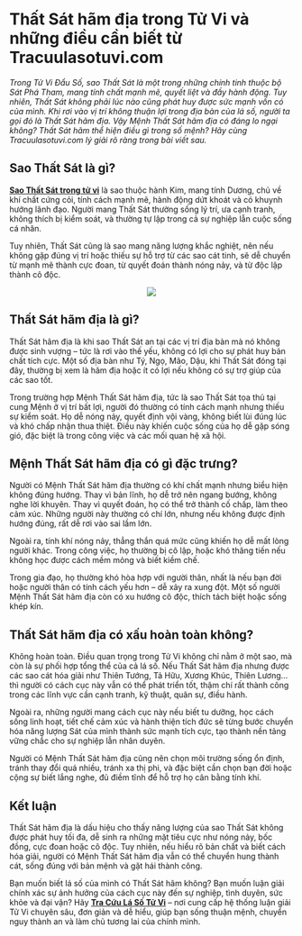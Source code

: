 <h1 dir="ltr"><strong>Thất Sát hãm địa trong Tử Vi và những điều cần biết từ Tracuulasotuvi.com</strong></h1>

<p dir="ltr"><em>Trong Tử Vi Đẩu Số, sao Thất Sát là một trong những chính tinh thuộc bộ Sát Phá Tham, mang tính chất mạnh mẽ, quyết liệt và đầy hành động. Tuy nhiên, Thất Sát không phải lúc nào cũng phát huy được sức mạnh vốn có của mình. Khi rơi vào vị trí không thuận lợi trong địa bàn của lá số, người ta gọi đó là Thất Sát hãm địa. Vậy Mệnh Thất Sát hãm địa có đáng lo ngại không? Thất Sát hãm thể hiện điều gì trong số mệnh? Hãy cùng Tracuulasotuvi.com lý giải rõ ràng trong bài viết sau.</em></p>

<h2 dir="ltr"><strong>Sao Thất Sát là gì?</strong></h2>

<p dir="ltr"><a href="https://tracuulasotuvi.com/that-sat.html"><strong>Sao Thất Sát trong tử vi</strong></a>&nbsp;là sao thuộc hành Kim, mang tính Dương, chủ về khí chất cứng cỏi, tính cách mạnh mẽ, hành động dứt khoát và có khuynh hướng lãnh đạo. Người mang Thất Sát thường sống lý trí, ưa cạnh tranh, không thích bị kiểm soát, và thường tự lập trong cả sự nghiệp lẫn cuộc sống cá nhân.</p>

<p dir="ltr">Tuy nhiên, Thất Sát cũng là sao mang năng lượng khắc nghiệt, nên nếu không gặp đúng vị trí hoặc thiếu sự hỗ trợ từ các sao cát tinh, sẽ dễ chuyển từ mạnh mẽ thành cực đoan, từ quyết đoán thành nóng nảy, và từ độc lập thành cô độc.</p>

<p dir="ltr" style="text-align:center"><img src="https://tracuulasotuvi.com/wp-content/uploads/2024/03/sao-that-sat-5.jpg" /></p>

<h2 dir="ltr"><strong>Thất Sát hãm địa là gì?</strong></h2>

<p dir="ltr">Thất Sát hãm địa là khi sao Thất Sát an tại các vị trí địa bàn mà nó không được sinh vượng &ndash; tức là rơi vào thế yếu, không có lợi cho sự phát huy bản chất tích cực. Một số địa bàn như Tý, Ngọ, Mão, Dậu, khi Thất Sát đóng tại đây, thường bị xem là hãm địa hoặc ít có lợi nếu không có sự trợ giúp của các sao tốt.</p>

<p dir="ltr">Trong trường hợp Mệnh Thất Sát hãm địa, tức là sao Thất Sát tọa thủ tại cung Mệnh ở vị trí bất lợi, người đó thường có tính cách mạnh nhưng thiếu sự kiểm soát. Họ dễ nóng nảy, quyết định vội vàng, không biết lùi đúng lúc và khó chấp nhận thua thiệt. Điều này khiến cuộc sống của họ dễ gặp sóng gió, đặc biệt là trong công việc và các mối quan hệ xã hội.</p>

<h2 dir="ltr"><strong>Mệnh Thất Sát hãm địa có gì đặc trưng?</strong></h2>

<p dir="ltr">Người có Mệnh Thất Sát hãm địa thường có khí chất mạnh nhưng biểu hiện không đúng hướng. Thay vì bản lĩnh, họ dễ trở nên ngang bướng, không nghe lời khuyên. Thay vì quyết đoán, họ có thể trở thành cố chấp, làm theo cảm xúc. Những người này thường có chí lớn, nhưng nếu không được định hướng đúng, rất dễ rơi vào sai lầm lớn.</p>

<p dir="ltr">Ngoài ra, tính khí nóng nảy, thẳng thắn quá mức cũng khiến họ dễ mất lòng người khác. Trong công việc, họ thường bị cô lập, hoặc khó thăng tiến nếu không học được cách mềm mỏng và biết kiềm chế.</p>

<p dir="ltr">Trong gia đạo, họ thường khó hòa hợp với người thân, nhất là nếu bạn đời hoặc người thân có tính cách yếu hơn &ndash; dễ xảy ra xung đột. Một số người Mệnh Thất Sát hãm địa còn có xu hướng cô độc, thích tách biệt hoặc sống khép kín.</p>

<h2 dir="ltr"><strong>Thất Sát hãm địa có xấu hoàn toàn không?</strong></h2>

<p dir="ltr">Không hoàn toàn. Điều quan trọng trong Tử Vi không chỉ nằm ở một sao, mà còn là sự phối hợp tổng thể của cả lá số. Nếu Thất Sát hãm địa nhưng được các sao cát hóa giải như Thiên Tướng, Tả Hữu, Xương Khúc, Thiên Lương&hellip; thì người có cách cục này vẫn có thể phát triển tốt, thậm chí rất thành công trong các lĩnh vực cần cạnh tranh, kỹ thuật, quân sự, điều hành.</p>

<p dir="ltr">Ngoài ra, những người mang cách cục này nếu biết tu dưỡng, học cách sống linh hoạt, tiết chế cảm xúc và hành thiện tích đức sẽ từng bước chuyển hóa năng lượng Sát của mình thành sức mạnh tích cực, tạo thành nền tảng vững chắc cho sự nghiệp lẫn nhân duyên.</p>

<p dir="ltr">Người có Mệnh Thất Sát hãm địa cũng nên chọn môi trường sống ổn định, tránh thay đổi quá nhiều, tránh xa thị phi, và đặc biệt cần chọn bạn đời hoặc cộng sự biết lắng nghe, đủ điềm tĩnh để hỗ trợ họ cân bằng tính khí.</p>

<h2 dir="ltr"><strong>Kết luận</strong></h2>

<p dir="ltr">Thất Sát hãm địa là dấu hiệu cho thấy năng lượng của sao Thất Sát không được phát huy tối đa, dễ sinh ra những mặt tiêu cực như nóng nảy, bốc đồng, cực đoan hoặc cô độc. Tuy nhiên, nếu hiểu rõ bản chất và biết cách hóa giải, người có Mệnh Thất Sát hãm địa vẫn có thể chuyển hung thành cát, sống đúng với bản mệnh và gặt hái thành công.</p>

<p dir="ltr">Bạn muốn biết lá số của mình có Thất Sát hãm không? Bạn muốn luận giải chính xác sự ảnh hưởng của cách cục này đến sự nghiệp, tình duyên, sức khỏe và đại vận? Hãy&nbsp;<strong><a class="in-cell-link" href="https://www.band.us/@tracuulasotuvi" target="_blank">Tra Cứu Lá Số Tử Vi</a></strong> &ndash; nơi cung cấp hệ thống luận giải Tử Vi chuyên sâu, đơn giản và dễ hiểu, giúp bạn sống thuận mệnh, chuyển nguy thành an và làm chủ tương lai của chính mình.</p>

<h1 dir="ltr">&nbsp;</h1>
